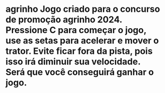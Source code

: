 # agrinho Jogo criado para o concurso de promoção agrinho 2024. Pressione C para começar o jogo, use as setas para acelerar e mover o trator. Evite ficar fora da pista, pois isso irá diminuir sua velocidade. Será que você conseguirá ganhar o jogo.
